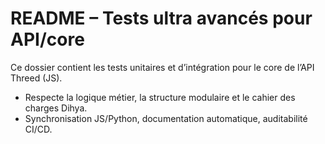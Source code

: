 # README – Tests ultra avancés pour API/core

Ce dossier contient les tests unitaires et d’intégration pour le core de l’API Threed (JS).

- Respecte la logique métier, la structure modulaire et le cahier des charges Dihya.
- Synchronisation JS/Python, documentation automatique, auditabilité CI/CD.
